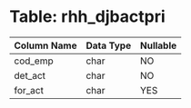 # Table: rhh_djbactpri

| Column Name | Data Type | Nullable |
|-------------|-----------|----------|
| cod_emp | char | NO |
| det_act | char | NO |
| for_act | char | YES |
